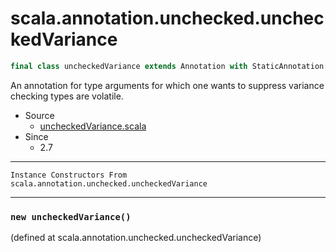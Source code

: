 
#                 scala.annotation.unchecked.uncheckedVariance                 #

```scala
final class uncheckedVariance extends Annotation with StaticAnnotation
```

An annotation for type arguments for which one wants to suppress variance
checking types are volatile.

* Source
  * [uncheckedVariance.scala](https://github.com/scala/scala/tree/6d09a1ba5f/src/library/scala/annotation/unchecked/uncheckedVariance.scala#L1)
* Since
  * 2.7


--------------------------------------------------------------------------------
    Instance Constructors From scala.annotation.unchecked.uncheckedVariance
--------------------------------------------------------------------------------


### `new uncheckedVariance()`                                                ###
(defined at scala.annotation.unchecked.uncheckedVariance)
